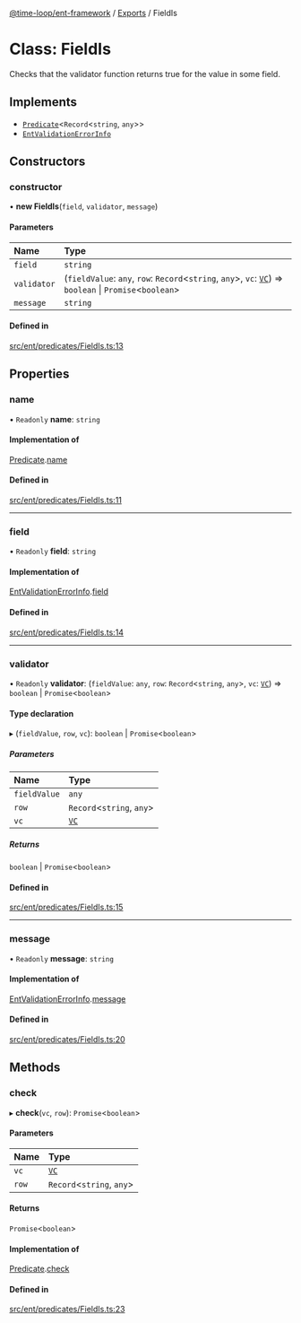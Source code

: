 [@time-loop/ent-framework](../README.md) / [Exports](../modules.md) / FieldIs

# Class: FieldIs

Checks that the validator function returns true for the value in some field.

## Implements

- [`Predicate`](../interfaces/Predicate.md)<`Record`<`string`, `any`\>\>
- [`EntValidationErrorInfo`](../interfaces/EntValidationErrorInfo.md)

## Constructors

### constructor

• **new FieldIs**(`field`, `validator`, `message`)

#### Parameters

| Name | Type |
| :------ | :------ |
| `field` | `string` |
| `validator` | (`fieldValue`: `any`, `row`: `Record`<`string`, `any`\>, `vc`: [`VC`](VC.md)) => `boolean` \| `Promise`<`boolean`\> |
| `message` | `string` |

#### Defined in

[src/ent/predicates/FieldIs.ts:13](https://github.com/clickup/rest-client/blob/master/src/ent/predicates/FieldIs.ts#L13)

## Properties

### name

• `Readonly` **name**: `string`

#### Implementation of

[Predicate](../interfaces/Predicate.md).[name](../interfaces/Predicate.md#name)

#### Defined in

[src/ent/predicates/FieldIs.ts:11](https://github.com/clickup/rest-client/blob/master/src/ent/predicates/FieldIs.ts#L11)

___

### field

• `Readonly` **field**: `string`

#### Implementation of

[EntValidationErrorInfo](../interfaces/EntValidationErrorInfo.md).[field](../interfaces/EntValidationErrorInfo.md#field)

#### Defined in

[src/ent/predicates/FieldIs.ts:14](https://github.com/clickup/rest-client/blob/master/src/ent/predicates/FieldIs.ts#L14)

___

### validator

• `Readonly` **validator**: (`fieldValue`: `any`, `row`: `Record`<`string`, `any`\>, `vc`: [`VC`](VC.md)) => `boolean` \| `Promise`<`boolean`\>

#### Type declaration

▸ (`fieldValue`, `row`, `vc`): `boolean` \| `Promise`<`boolean`\>

##### Parameters

| Name | Type |
| :------ | :------ |
| `fieldValue` | `any` |
| `row` | `Record`<`string`, `any`\> |
| `vc` | [`VC`](VC.md) |

##### Returns

`boolean` \| `Promise`<`boolean`\>

#### Defined in

[src/ent/predicates/FieldIs.ts:15](https://github.com/clickup/rest-client/blob/master/src/ent/predicates/FieldIs.ts#L15)

___

### message

• `Readonly` **message**: `string`

#### Implementation of

[EntValidationErrorInfo](../interfaces/EntValidationErrorInfo.md).[message](../interfaces/EntValidationErrorInfo.md#message)

#### Defined in

[src/ent/predicates/FieldIs.ts:20](https://github.com/clickup/rest-client/blob/master/src/ent/predicates/FieldIs.ts#L20)

## Methods

### check

▸ **check**(`vc`, `row`): `Promise`<`boolean`\>

#### Parameters

| Name | Type |
| :------ | :------ |
| `vc` | [`VC`](VC.md) |
| `row` | `Record`<`string`, `any`\> |

#### Returns

`Promise`<`boolean`\>

#### Implementation of

[Predicate](../interfaces/Predicate.md).[check](../interfaces/Predicate.md#check)

#### Defined in

[src/ent/predicates/FieldIs.ts:23](https://github.com/clickup/rest-client/blob/master/src/ent/predicates/FieldIs.ts#L23)
